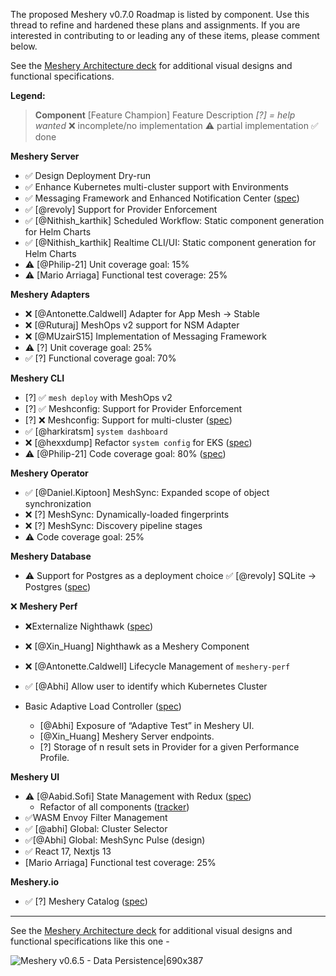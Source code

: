 The proposed Meshery v0.7.0 Roadmap is listed by component. Use this thread to refine and hardened these plans and assignments. If you are interested in contributing to or leading any of these items, please comment below.

See the [Meshery Architecture deck](https://docs.google.com/presentation/d/1SQMfyu5shjpGKlYONdVzOtd7UYTgLWBcgUvHMLCZ2tY/edit#slide=id.g1044af767ce_0_164) for additional visual designs and functional specifications.

**Legend:**
> **Component**
> [Feature Champion] Feature Description
> *[?] = help wanted*
> :x: incomplete/no implementation
> :warning: partial implementation
> :white_check_mark: done

**Meshery Server**

* :white_check_mark: Design Deployment Dry-run
* :white_check_mark: Enhance Kubernetes multi-cluster support with Environments
* :white_check_mark: Messaging Framework and Enhanced Notification Center ([spec](https://docs.google.com/document/d/1_zpEWBcC6ngOLen_E_nc-octiUdBbpmdwwIX6qzo70M/edit#))
* :white_check_mark: [@revoly] Support for Provider Enforcement
* :white_check_mark: [@Nithish_karthik] Scheduled Workflow: Static component generation for Helm Charts
* :white_check_mark: [@Nithish_karthik] Realtime CLI/UI: Static component generation for Helm Charts
* :warning: [@Philip-21] Unit coverage goal: 15%
* :warning: [Mario Arriaga] Functional test coverage: 25%

**Meshery Adapters**

* :x: [@Antonette.Caldwell] Adapter for App Mesh → Stable
* :x: [@Ruturaj] MeshOps v2 support for NSM Adapter
* :x: [@MUzairS15] Implementation of Messaging Framework
* :warning: [?] Unit coverage goal: 25%
* :white_check_mark: [?] Functional coverage goal: 70%

**Meshery CLI**

* [?] :white_check_mark: `mesh deploy` with MeshOps v2
* [?] :white_check_mark: Meshconfig: Support for Provider Enforcement
* [?] :x: Meshconfig: Support for multi-cluster ([spec](https://docs.google.com/document/d/1r_Yopt904qdqO6lutzZn8mfqjKlI-MQgD22GG8x4UYM/edit#))
* :white_check_mark: [@harkiratsm] `system dashboard`
* :x: [@hexxdump] Refactor `system config` for EKS ([spec](https://docs.google.com/document/d/1XfIvMwKGKBS5_ielGWuYFdqJByEcOeloCKpUL9bBxlw/edit#heading=h.blih70a9hxp))
* :warning: [@Philip-21] Code coverage goal: 80% ([spec](https://docs.google.com/document/d/1xRlFpElRmybJ3WacgPKXgCSiQ2poJl3iCCV1dAalf0k/edit#heading=h.rzpmb66db1sq))

**Meshery Operator**

* :white_check_mark: [@Daniel.Kiptoon] MeshSync: Expanded scope of object synchronization
* :x: [?] MeshSync: Dynamically-loaded fingerprints
* :x: [?] MeshSync: Discovery pipeline stages
* :warning: Code coverage goal: 25%

**Meshery Database**
* :warning: Support for Postgres as a deployment choice
:white_check_mark: [@revoly] SQLite → Postgres ([spec](https://docs.google.com/presentation/d/1SQMfyu5shjpGKlYONdVzOtd7UYTgLWBcgUvHMLCZ2tY/edit#slide=id.gcb74201a11_0_229))

:x: **Meshery Perf**
*  :x:Externalize Nighthawk ([spec](https://docs.google.com/document/d/1Qy_BpHXibTvL9daLTc5L4fjmr1F051ya0UYeghNUq_I/edit#heading=h.w6zppv50p453))
  * :x: [@Xin_Huang] Nighthawk as a Meshery Component
  * :x: [@Antonette.Caldwell] Lifecycle Management of `meshery-perf`
  * :white_check_mark: [@Abhi] Allow user to identify which Kubernetes Cluster

* Basic Adaptive Load Controller ([spec](https://docs.google.com/presentation/d/1arewKYZuhkv7NGRZKx0w-7bQdS-ho-YSYJF0X32qfHo/edit#slide=id.gfbc0c4fb3f_0_8))
  * [@Abhi] Exposure of “Adaptive Test” in Meshery UI.
  * [@Xin_Huang] Meshery Server endpoints.
  * [?] Storage of n result sets in Provider for a given Performance Profile.

**Meshery UI**

* :warning: [@Aabid.Sofi] State Management with Redux ([spec](https://docs.google.com/document/d/1sb7XZIczx9FqKA3Hpd1XgtpEjfj8qjqMbgKY68t9Sko/edit#heading=h.blih70a9hxp))
  * Refactor of all components ([tracker](https://docs.google.com/spreadsheets/u/0/d/1RlUcr-iLtCFCsV1VZvWD0jBijPJAx-Rk-1GLLsL9sSI/edit))
* :white_check_mark:WASM Envoy Filter Management
* :white_check_mark: [@abhi] Global: Cluster Selector
*  :white_check_mark:[@Abhi] Global: MeshSync Pulse (design)
* :white_check_mark: React 17, Nextjs 13
* [Mario Arriaga] Functional test coverage: 25%

**Meshery.io**

* :white_check_mark: [?] Meshery Catalog ([spec](https://docs.google.com/presentation/d/1SQMfyu5shjpGKlYONdVzOtd7UYTgLWBcgUvHMLCZ2tY/edit#slide=id.gfc8b2b2554_0_0))

----
See the [Meshery Architecture deck](https://docs.google.com/presentation/d/1SQMfyu5shjpGKlYONdVzOtd7UYTgLWBcgUvHMLCZ2tY/edit#slide=id.g1044af767ce_0_164) for additional visual designs and functional specifications like this one -

![Meshery v0.6.5 - Data Persistence|690x387](upload://mkFFy7ERkWPzUI2OOhsGLfNW2Sh.jpeg)
